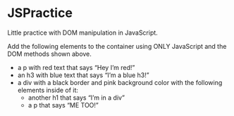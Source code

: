 # JSPractice
Little practice with DOM manipulation in JavaScript.

Add the following elements to the container using ONLY JavaScript and the DOM methods shown above.

* a p with red text that says “Hey I’m red!”
* an h3 with blue text that says “I’m a blue h3!”
* a div with a black border and pink background color with the following elements inside of it:
    * another h1 that says “I’m in a div”
    * a p that says “ME TOO!”